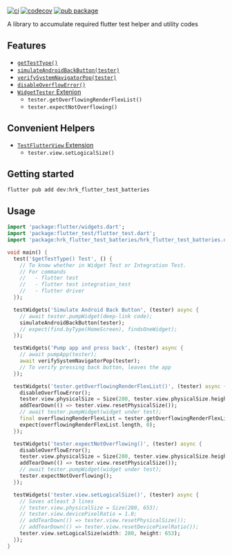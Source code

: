 [![ci](https://github.com/hrishikesh-kadam/hrk_flutter_test_batteries/actions/workflows/ci.yaml/badge.svg)](https://github.com/hrishikesh-kadam/hrk_flutter_test_batteries/actions/workflows/ci.yaml)
[![codecov](https://codecov.io/gh/hrishikesh-kadam/hrk_flutter_test_batteries/branch/main/graph/badge.svg)](https://codecov.io/gh/hrishikesh-kadam/hrk_flutter_test_batteries)
[![pub package](https://img.shields.io/pub/v/hrk_flutter_test_batteries.svg)](https://pub.dev/packages/hrk_flutter_test_batteries)

A library to accumulate required flutter test helper and utility codes

## Features

- [`getTestType()`][]
- [`simulateAndroidBackButton(tester)`][]
- [`verifySystemNavigatorPop(tester)`][]
- [`disableOverflowError()`][]
- [`WidgetTester` Extenion][]
  - `tester.getOverflowingRenderFlexList()`
  - `tester.expectNotOverflowing()`

## Convenient Helpers

- [`TestFlutterView` Extension][]
  - `tester.view.setLogicalSize()`

## Getting started

```console
flutter pub add dev:hrk_flutter_test_batteries
```

## Usage

```dart
import 'package:flutter/widgets.dart';
import 'package:flutter_test/flutter_test.dart';
import 'package:hrk_flutter_test_batteries/hrk_flutter_test_batteries.dart';

void main() {
  test('$getTestType() Test', () {
    // To know whether in Widget Test or Integration Test.
    // For commands
    //   - flutter test
    //   - flutter test integration_test
    //   - flutter driver
  });

  testWidgets('Simulate Android Back Button', (tester) async {
    // await tester.pumpWidget(deep-link code);
    simulateAndroidBackButton(tester);
    // expect(find.byType(HomeScreen), findsOneWidget);
  });

  testWidgets('Pump app and press back', (tester) async {
    // await pumpApp(tester);
    await verifySystemNavigatorPop(tester);
    // To verify pressing back button, leaves the app
  });

  testWidgets('tester.getOverflowingRenderFlexList()', (tester) async {
    disableOverflowError();
    tester.view.physicalSize = Size(280, tester.view.physicalSize.height);
    addTearDown(() => tester.view.resetPhysicalSize());
    // await tester.pumpWidget(widget under test);
    final overflowingRenderFlexList = tester.getOverflowingRenderFlexList();
    expect(overflowingRenderFlexList.length, 0);
  });

  testWidgets('tester.expectNotOverflowing()', (tester) async {
    disableOverflowError();
    tester.view.physicalSize = Size(280, tester.view.physicalSize.height);
    addTearDown(() => tester.view.resetPhysicalSize());
    // await tester.pumpWidget(widget under test);
    tester.expectNotOverflowing();
  });

  testWidgets('tester.view.setLogicalSize()', (tester) async {
    // Saves atleast 3 lines
    // tester.view.physicalSize = Size(280, 653);
    // tester.view.devicePixelRatio = 1.0;
    // addTearDown(() => tester.view.resetPhysicalSize());
    // addTearDown(() => tester.view.resetDevicePixelRatio());
    tester.view.setLogicalSize(width: 280, height: 653);
  });
}
```


[`getTestType()`]: lib/src/test_type.dart
[`simulateAndroidBackButton(tester)`]: lib/src/navigation/simulate_android_back_button.dart
[`verifySystemNavigatorPop(tester)`]: lib/src/navigation/verify_system_navigator_pop.dart
[`disableOverflowError()`]: lib/src/error/disable_overflow_error.dart
[`WidgetTester` Extenion]: lib/src/extension/widget_tester.dart
[`TestFlutterView` Extension]: lib/src/extension/test_flutter_view.dart
